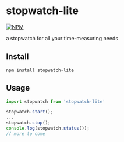 # stopwatch-lite

[![NPM](https://nodei.co/npm/stopwatch-lite.png?stars=true)](https://www.npmjs.com/package/stopwatch-lite)

a stopwatch for all your time-measuring needs

## Install

```shell
npm install stopwatch-lite
```

## Usage

```js
import stopwatch from 'stopwatch-lite'

stopwatch.start();
...
stopwatch.stop();
console.log(stopwatch.status());
// more to come
```

